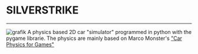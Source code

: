 # SILVERSTRIKE
----
![grafik](https://github.com/user-attachments/assets/bb4abf63-f221-4b4a-9f68-f4738dd2d4c7)
A physics based 2D car "simulator" programmed in python with the pygame librarie.
The physics are mainly based on Marco Monster's ["Car Physics for Games"](https://www.asawicki.info/Mirror/Car%20Physics%20for%20Games/Car%20Physics%20for%20Games.html)
